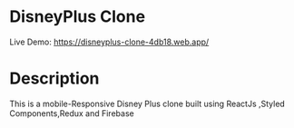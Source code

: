 # DisneyPlus Clone  
  
Live Demo: https://disneyplus-clone-4db18.web.app/  
  
# Description  
This is a mobile-Responsive Disney Plus clone built using ReactJs ,Styled Components,Redux and Firebase
